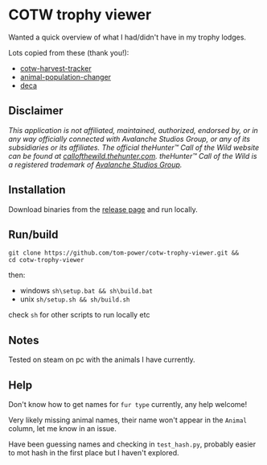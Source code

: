 # COTW trophy viewer

Wanted a quick overview of what I had/didn't have in my trophy lodges.

Lots copied from these (thank you!):

- [cotw-harvest-tracker](https://github.com/LordHansCapon/cotw-harvest-tracker)
- [animal-population-changer](https://github.com/cpypasta/apc)
- [deca](https://github.com/kk49/deca)

## Disclaimer

_This application is not affiliated, maintained, authorized, endorsed by, or in any way officially
connected with Avalanche Studios Group, or any of its subsidiaries or its affiliates. The official
theHunter™ Call of the Wild website can be found
at [callofthewild.thehunter.com](https://callofthewild.thehunter.com). theHunter™ Call of the Wild
is a registered trademark of [Avalanche Studios Group](https://avalanchestudios.com/)._

## Installation 

Download binaries from the [release page](https://github.com/tom-power/cotw-trophy-viewer/releases/latest) and run locally.

## Run/build

```
git clone https://github.com/tom-power/cotw-trophy-viewer.git &&
cd cotw-trophy-viewer
```

then:

- windows `sh\setup.bat && sh\build.bat`
- unix `sh/setup.sh && sh/build.sh`

check `sh` for other scripts to run locally etc

## Notes

Tested on steam on pc with the animals I have currently.

## Help

Don't know how to get names for `fur type` currently, any help welcome!

Very likely missing animal names, their name won't appear in the `Animal` column, let me know in an issue. 

Have been guessing names and checking in `test_hash.py`, probably easier to mot hash in the first place but I haven't explored.